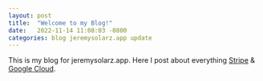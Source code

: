 ```yaml
---
layout: post
title:  "Welcome to my Blog!"
date:   2022-11-14 11:08:03 -0800
categories: blog jeremysolarz.app update
---
```


This is my blog for jeremysolarz.app. Here I post about everything [Stripe](https://stripe.com/docs) & [Google Cloud](https://cloud.google.com/docs).
